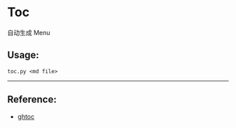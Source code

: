 # Toc

自动生成 Menu  

## Usage:

    toc.py <md file>

______

## Reference:

- [ghtoc](https://github.com/sk1418/ghtoc)